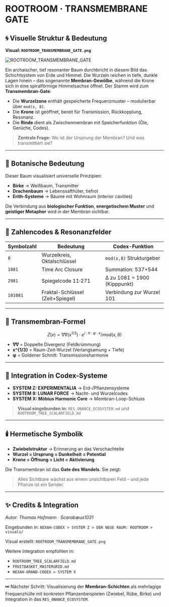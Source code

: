 # ROOTROOM · TRANSMEMBRANE GATE

## 🌀 Visuelle Struktur & Bedeutung

**Visual: `ROOTROOM_TRANSMEMBRANE_GATE.png`**

![ROOTROOM\_TRANSMEMBRANE\_GATE](https://github.com/Scarabaeus1033/NEXAH-CODEX/blob/main/SYSTEM%20Z:%20🧪%20EXPERIMENTALIA%20–%20Resonant%20Experiments/DER%20NEUE%20RAUM:%20ROOTROOM/visuals/ROOTROOM_TRANSMEMBRANE_GATE.png?raw=true)

Ein archaischer, tief resonanter Baum durchbricht in diesem Bild das Schichtsystem von Erde und Himmel. Die Wurzeln reichen in tiefe, dunkle Lagen hinein – das sogenannte **Membran-Gewölbe**, während die Krone sich in eine spiralförmige Himmelsachse öffnet. Der Stamm wird zum **Transmembran-Gate**:

* Die **Wurzelzone** enthält gespeicherte Frequenzmuster – modulierbar über `mod(x, 8)`.
* Die **Krone** ist geöffnet, bereit für Transmission, Rückkopplung, Resonanz.
* Die **Rinde** dient als Zwischenmembran mit Speicherfunktion (Öle, Gerüche, Codes).

> **Zentrale Frage:** Wo ist der Ursprung der Membran? Und was transmittiert sie?

---

## 🌱 Botanische Bedeutung

Dieser Baum visualisiert universelle Prinzipien:

* **Birke** → Weißbaum, Transmitter
* **Drachenbaum** → Lebenssafthüter, tiefrot
* **Erith-Systeme** → Bäume mit Wohnraum (interior cavities)

Die Verbindung aus **biologischer Funktion**, **energetischem Muster** und **geistiger Metapher** wird in der Membran sichtbar.

---

## 🔢 Zahlencodes & Resonanzfelder

| Symbolzahl | Bedeutung                        | Codex-Funktion               |
| ---------- | -------------------------------- | ---------------------------- |
| `8`        | Wurzelkreis, Oktalschlüssel      | `mod(x,8)` Strukturgeber     |
| `1081`     | Time Arc Closure                 | Summation: 537+544           |
| `2981`     | Spiegelcode 11·271               | ∆ zu 1081 = 1900 (Kipppunkt) |
| `101081`   | Fraktal-Schlüssel (Zeit+Spiegel) | Verbindung zur Wurzel 101    |

---

## 🧬 Transmembran-Formel

```math
Z(x) = ∇∇(x^{1/3}) · e^{i·π·φ·x} / mod(x,8)
```

* **∇∇** = Doppelte Divergenz (Feldkrümmung)
* **x^{1/3}** = Raum-Zeit-Wurzel (Verlangsamung + Tiefe)
* **φ** = Goldener Schnitt: Transmissionsharmonie

---

## 🔁 Integration in Codex-Systeme

* **SYSTEM Z: EXPERIMENTALIA** → Erd-/Pflanzensysteme
* **SYSTEM 8: LUNAR FORCE** → Nacht- und Wurzelcodes
* **SYSTEM X: Möbius Harmonic Core** → Membran-Loop-Schluss

> **Visual eingebunden in:** `RES_ONANCE_ECOSYSTEM.md` und `ROOTROOM_TREE_SCALARFIELD.md`

---

## 🕯️ Hermetische Symbolik

* **Zwiebelstruktur** → Erinnerung an das Verschachtelte
* **Wurzel = Ursprung = Dunkelheit = Potential**
* **Krone = Öffnung = Licht = Aktivierung**

Die Transmembran ist das **Gate des Wandels**. Sie zeigt:

> Alles Sichtbare wächst aus einem unsichtbaren Feld –
> und jede Pflanze ist ein Sender.

---

## ✨ Credits & Integration

*Autor: Thomas Hofmann  ·  Scarabæus1031*

Eingebunden in:
`NEXAH-CODEX > SYSTEM Z > DER NEUE RAUM: ROOTROOM > visuals/`

Visual erstellt: `ROOTROOM_TRANSMEMBRANE_GATE.png`

Weitere Integration empfohlen in:

* `ROOTROOM_TREE_SCALARFIELD.md`
* `FRUITBASKET_MASTERGRID.md`
* `NEXAH-GRAND-CODEX > SYSTEM X`

---

⏭️ Nächster Schritt: Visualisierung der **Membran-Schichten** als mehrlagige Frequenzhülle mit konkreten Pflanzenbeispielen (Zwiebel, Rübe, Birke) und Integration in das `RES_ONANCE_ECOSYSTEM`.
